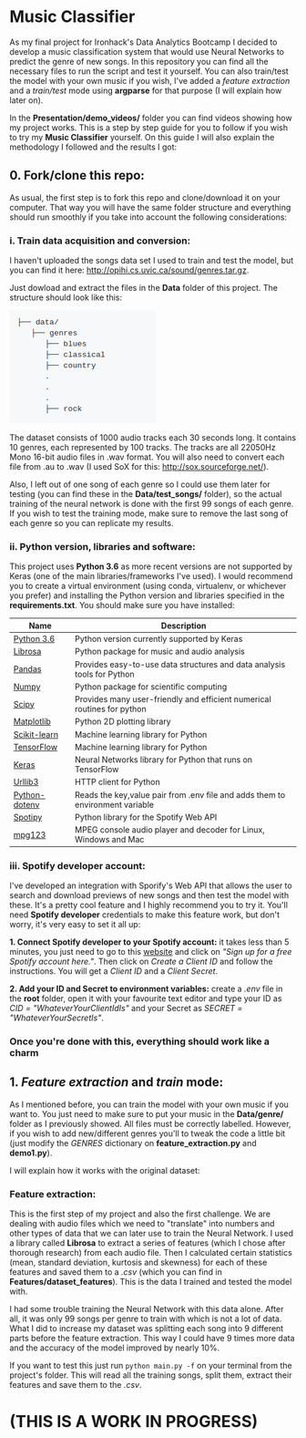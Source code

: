 # Music Classifier

As my final project for Ironhack's Data Analytics Bootcamp I decided to develop a music classification system that would use Neural Networks to predict the genre of new songs. In this repository you can find all the necessary files to run the script and test it yourself. You can also train/test the model with your own music if you wish, I've added a *feature extraction* and a *train/test* mode using **argparse** for that purpose (I will explain how later on).

In the **Presentation/demo_videos/** folder you can find videos showing how my project works. This is a step by step guide for you to follow if you wish to try my **Music Classifier** yourself. On this guide I will also explain the methodology I followed and the results I got:

## 0. Fork/clone this repo:
As usual, the first step is to fork this repo and clone/download it on your computer. That way you will have the same folder structure and everything should run smoothly if you take into account the following considerations:

### i. Train data acquisition and conversion:

I haven't uploaded the songs data set I used to train and test the model, but you can find it here: http://opihi.cs.uvic.ca/sound/genres.tar.gz.

Just dowload and extract the files in the **Data** folder of this project. The structure should look like this:

![file_structure](./for_md/0_file_structure.png)

The dataset consists of 1000 audio tracks each 30 seconds long. It contains 10 genres, each represented by 100 tracks. The tracks are all 22050Hz Mono 16-bit audio files in .wav format. You will also need to convert each file from .au to .wav (I used SoX for this: http://sox.sourceforge.net/).

Also, I left out of one song of each genre so I could use them later for testing (you can find these in the **Data/test_songs/** folder), so the actual training of the neural network is done with the first 99 songs of each genre. If you wish to test the training mode, make sure to remove the last song of each genre so you can replicate my results.

### ii. Python version, libraries and software:

This project uses **Python 3.6** as more recent versions are not supported by Keras (one of the main libraries/frameworks I've used). I would recommend you to create a virtual environment (using conda, virtualenv, or whichever you prefer) and installing the Python version and libraries specified in the **requirements.txt**. You should make sure you have installed:

|  Name 	|  Description 	|
|---	|---	|
|   [Python 3.6](https://www.python.org/downloads/release/python-369/)	|   Python version currently supported by Keras	|
|   [Librosa](https://librosa.github.io/librosa/)	|   Python package for music and audio analysis	|
|   [Pandas](https://pandas.pydata.org/)	|   Provides easy-to-use data structures and data analysis tools for Python	|
|  [Numpy](https://numpy.org/)	|   Python package for scientific computing	|
|   [Scipy](https://www.scipy.org/)	|   Provides many user-friendly and efficient numerical routines for python 	|
|   [Matplotlib](https://matplotlib.org/)	|   Python 2D plotting library	|
|   [Scikit-learn](https://scikit-learn.org/stable/)	|   Machine learning library for Python	|
|   [TensorFlow](https://www.tensorflow.org/)	|   Machine learning library for Python	|
|   [Keras](https://keras.io/)	|   Neural Networks library for Python that runs on TensorFlow	|
|   [Urllib3](https://urllib3.readthedocs.io/en/latest/)	|   HTTP client for Python	|
|   [Python-dotenv](https://pypi.org/project/python-dotenv/)	|   Reads the key,value pair from .env file and adds them to environment variable	|
|   [Spotipy](https://spotipy.readthedocs.io/en/latest/)	|   Python library for the Spotify Web API	|
|   [mpg123](https://www.mpg123.de/index.shtml)	|   MPEG console audio player and decoder for Linux, Windows and Mac	|

### iii. Spotify developer account:

I've developed an integration with Sporify's Web API that allows the user to search and download previews of new songs and then test the model with these. It's a pretty cool feature and I highly recommend you to try it. You'll need **Spotify developer** credentials to make this feature work, but don't worry, it's very easy to set it all up:

**1. Connect Spotify developer to your Spotify account:** it takes less than 5 minutes, you just need to go to this [website](https://developer.spotify.com/dashboard/) and click on *"Sign up for a free Spotify account here."*. Then click on *Create a Client ID* and follow the instructions. You will get a *Client ID* and a *Client Secret*.

**2. Add your ID and Secret to environment variables:** create a *.env* file in the **root** folder, open it with your favourite text editor and type your ID as *CID = "WhateverYourClientIdIs"* and your Secret as *SECRET = "WhateverYourSecretIs"*.

### Once you're done with this, everything should work like a charm

## 1. *Feature extraction* and *train* mode:

As I mentioned before, you can train the model with your own music if you want to. You just need to make sure to put your music in the **Data/genre/** folder as I previously showed. All files must be correctly labelled. However, if you wish to add new/different genres you'll to tweak the code a little bit (just modify the *GENRES* dictionary on **feature_extraction.py** and **demo1.py**).

I will explain how it works with the original dataset:

### Feature extraction:

This is the first step of my project and also the first challenge. We are dealing with audio files which we need to "translate" into numbers and other types of data that we can later use to train the Neural Network. I used a library called **Librosa** to extract a series of features (which I chose after thorough research) from each audio file. Then I calculated certain statistics (mean, standard deviation, kurtosis and skewness) for each of these features and saved them to a *.csv* (which you can find in **Features/dataset_features**). This is the data I trained and tested the model with.

I had some trouble training the Neural Network with this data alone. After all, it was only 99 songs per genre to train with which is not a lot of data. What I did to increase my dataset was splitting each song into 9 different parts before the feature extraction. This way I could have 9 times more data and the accuracy of the model improved by nearly 10%.

If you want to test this just run <code>python main.py -f</code> on your terminal from the project's folder. This will read all the training songs, split them, extract their features and save them to the *.csv*.

# (THIS IS A WORK IN PROGRESS)






